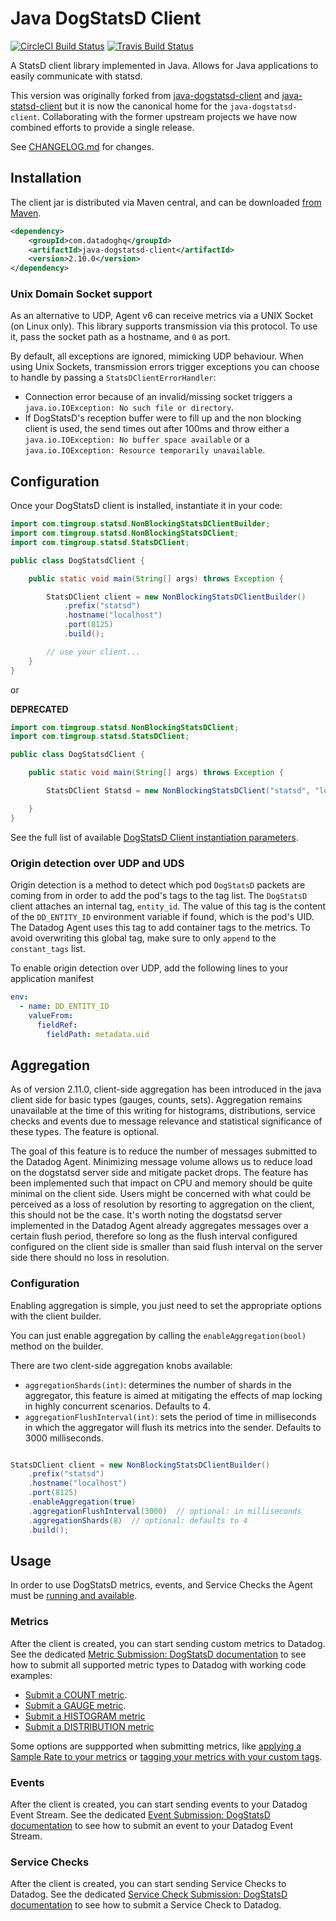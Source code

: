 # Java DogStatsD Client

[![CircleCI Build Status](https://circleci.com/gh/DataDog/java-dogstatsd-client/tree/master.svg?style=svg)](https://circleci.com/gh/DataDog/java-dogstatsd-client)
[![Travis Build Status](https://travis-ci.com/DataDog/java-dogstatsd-client.svg?branch=master)](https://travis-ci.com/DataDog/java-dogstatsd-client)

A StatsD client library implemented in Java. Allows for Java applications to easily communicate with statsd.

This version was originally forked from [java-dogstatsd-client](https://github.com/indeedeng/java-dogstatsd-client) and [java-statsd-client](https://github.com/youdevise/java-statsd-client) but it is now the canonical home for the `java-dogstatsd-client`. Collaborating with the former upstream projects we have now combined efforts to provide a single release.

See [CHANGELOG.md](CHANGELOG.md) for changes.

## Installation

The client jar is distributed via Maven central, and can be downloaded [from Maven](http://search.maven.org/#search%7Cga%7C1%7Cg%3Acom.datadoghq%20a%3Ajava-dogstatsd-client).

```xml
<dependency>
    <groupId>com.datadoghq</groupId>
    <artifactId>java-dogstatsd-client</artifactId>
    <version>2.10.0</version>
</dependency>
```

### Unix Domain Socket support

As an alternative to UDP, Agent v6 can receive metrics via a UNIX Socket (on Linux only). This library supports transmission via this protocol. To use it, pass the socket path as a hostname, and `0` as port.

By default, all exceptions are ignored, mimicking UDP behaviour. When using Unix Sockets, transmission errors trigger exceptions you can choose to handle by passing a `StatsDClientErrorHandler`:

- Connection error because of an invalid/missing socket triggers a `java.io.IOException: No such file or directory`.
- If DogStatsD's reception buffer were to fill up and the non blocking client is used, the send times out after 100ms and throw either a `java.io.IOException: No buffer space available` or a `java.io.IOException: Resource temporarily unavailable`.

## Configuration

Once your DogStatsD client is installed, instantiate it in your code:

```java
import com.timgroup.statsd.NonBlockingStatsDClientBuilder;
import com.timgroup.statsd.NonBlockingStatsDClient;
import com.timgroup.statsd.StatsDClient;

public class DogStatsdClient {

    public static void main(String[] args) throws Exception {

        StatsDClient client = new NonBlockingStatsDClientBuilder()
            .prefix("statsd")
            .hostname("localhost")
            .port(8125)
            .build();

        // use your client...
    }
}
```

or

**DEPRECATED**
```java
import com.timgroup.statsd.NonBlockingStatsDClient;
import com.timgroup.statsd.StatsDClient;

public class DogStatsdClient {

    public static void main(String[] args) throws Exception {

        StatsDClient Statsd = new NonBlockingStatsDClient("statsd", "localhost", 8125);

    }
}
```

See the full list of available [DogStatsD Client instantiation parameters](https://docs.datadoghq.com/developers/dogstatsd/?tab=java#client-instantiation-parameters).

### Origin detection over UDP and UDS

Origin detection is a method to detect which pod `DogStatsD` packets are coming from in order to add the pod's tags to the tag list.
The `DogStatsD` client attaches an internal tag, `entity_id`. The value of this tag is the content of the `DD_ENTITY_ID` environment variable if found, which is the pod's UID. The Datadog Agent uses this tag to add container tags to the metrics. To avoid overwriting this global tag, make sure to only `append` to the `constant_tags` list.

To enable origin detection over UDP, add the following lines to your application manifest
```yaml
env:
  - name: DD_ENTITY_ID
    valueFrom:
      fieldRef:
        fieldPath: metadata.uid
```

## Aggregation

As of version 2.11.0, client-side aggregation has been introduced in the java client side for basic types (gauges, counts, sets). Aggregation remains unavailable at the
time of this writing for histograms, distributions, service checks and events due to message relevance and statistical significance of these types. The feature is optional.

The goal of this feature is to reduce the number of messages submitted to the Datadog Agent. Minimizing message volume allows us to reduce load on the dogstatsd server side
and mitigate packet drops. The feature has been implemented such that impact on CPU and memory should be quite minimal on the client side. Users might be concerned with
what could be perceived as a loss of resolution by resorting to aggregation on the client, this should not be the case. It's worth noting the dogstatsd server implemented
in the Datadog Agent already aggregates messages over a certain flush period, therefore so long as the flush interval configured configured on the client side is smaller
than said flush interval on the server side there should no loss in resolution.

### Configuration 

Enabling aggregation is simple, you just need to set the appropriate options with the client builder.

You can just enable aggregation by calling the `enableAggregation(bool)` method on the builder. 

There are two clent-side aggregation knobs available:
- `aggregationShards(int)`: determines the number of shards in the aggregator, this
 feature is aimed at mitigating the effects of map locking in highly concurrent scenarios. Defaults to 4.
- `aggregationFlushInterval(int)`: sets the period of time in milliseconds in which the
aggregator will flush its metrics into the sender. Defaults to 3000 milliseconds.

```java

StatsDClient client = new NonBlockingStatsDClientBuilder()
    .prefix("statsd")
    .hostname("localhost")
    .port(8125)
    .enableAggregation(true)
    .aggregationFlushInterval(3000)  // optional: in milliseconds
    .aggregationShards(8)  // optional: defaults to 4 
    .build();
```

## Usage

In order to use DogStatsD metrics, events, and Service Checks the Agent must be [running and available](https://docs.datadoghq.com/developers/dogstatsd/?tab=java).

### Metrics

After the client is created, you can start sending custom metrics to Datadog. See the dedicated [Metric Submission: DogStatsD documentation](https://docs.datadoghq.com/developers/metrics/dogstatsd_metrics_submission/?tab=java) to see how to submit all supported metric types to Datadog with working code examples:

* [Submit a COUNT metric](https://docs.datadoghq.com/developers/metrics/dogstatsd_metrics_submission/?tab=java#count).
* [Submit a GAUGE metric](https://docs.datadoghq.com/developers/metrics/dogstatsd_metrics_submission/?tab=java#gauge).
* [Submit a HISTOGRAM metric](https://docs.datadoghq.com/developers/metrics/dogstatsd_metrics_submission/?tab=java#histogram)
* [Submit a DISTRIBUTION metric](https://docs.datadoghq.com/developers/metrics/dogstatsd_metrics_submission/?tab=java#distribution)

Some options are suppported when submitting metrics, like [applying a Sample Rate to your metrics](https://docs.datadoghq.com/developers/metrics/dogstatsd_metrics_submission/?tab=java#metric-submission-options) or [tagging your metrics with your custom tags](https://docs.datadoghq.com/developers/metrics/dogstatsd_metrics_submission/?tab=java#metric-tagging).

### Events

After the client is created, you can start sending events to your Datadog Event Stream. See the dedicated [Event Submission: DogStatsD documentation](https://docs.datadoghq.com/developers/events/dogstatsd/?tab=java) to see how to submit an event to your Datadog Event Stream.

### Service Checks

After the client is created, you can start sending Service Checks to Datadog. See the dedicated [Service Check Submission: DogStatsD documentation](https://docs.datadoghq.com/developers/service_checks/dogstatsd_service_checks_submission/?tab=java) to see how to submit a Service Check to Datadog.
